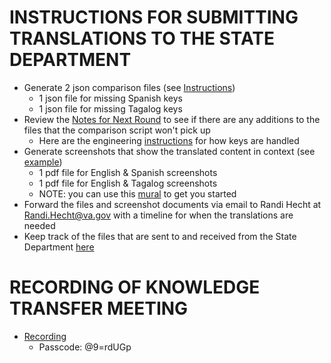 
# INSTRUCTIONS FOR SUBMITTING TRANSLATIONS TO THE STATE DEPARTMENT

- Generate 2 json comparison files (see [Instructions](https://github.com/department-of-veterans-affairs/va.gov-team/blob/master/products/health-care/checkin/translations/json-compare/README.md))
  - 1 json file for missing Spanish keys
  - 1 json file for missing Tagalog keys
- Review the [Notes for Next Round](https://github.com/department-of-veterans-affairs/va.gov-team/tree/master/products/health-care/checkin/translations#notes-for-next-round) to see if there are any additions to the files that the comparison script won't pick up
  - Here are the engineering [instructions](https://github.com/department-of-veterans-affairs/vets-website/blob/main/src/applications/check-in/README.md#translations) for how keys are handled
- Generate screenshots that show the translated content in context (see [example](https://github.com/department-of-veterans-affairs/va.gov-team/blob/master/products/health-care/checkin/translations/spanish-round-3/Spanish%20-%20Round%203_2022-11-28_20-30-21.pdf))
  - 1 pdf file for English & Spanish screenshots
  - 1 pdf file for English & Tagalog screenshots
  - NOTE: you can use this [mural](https://app.mural.co/t/departmentofveteransaffairs9999/m/departmentofveteransaffairs9999/1677787114714/37a681f79299241c851ce1e0723f03ee1b16af04?sender=uc584f7fcc9a5090000259578) to get you started
- Forward the files and screenshot documents via email to Randi Hecht at Randi.Hecht@va.gov with a timeline for when the translations are needed
- Keep track of the files that are sent to and received from the State Department [here](https://github.com/department-of-veterans-affairs/va.gov-team/tree/master/products/health-care/checkin/translations)

# RECORDING OF KNOWLEDGE TRANSFER MEETING
- [Recording](https://us06web.zoom.us/rec/share/PMfvC0CxnOaSbyQOVbA_-dYQdATFBKOlecOkKqhMAhaPJH166sQlO204V1eT2Wbt.H1guGCl4QHdZ5pFy)
  - Passcode: @9=rdUGp
